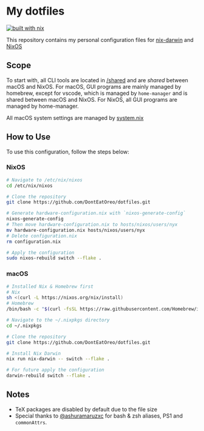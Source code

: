 # My dotfiles

[![built with nix](https://img.shields.io/static/v1?logo=nixos&logoColor=white&label=&message=Built%20with%20Nix&color=41439a)](https://builtwithnix.org)

This repository contains my personal configuration files for [nix-darwin](https://github.com/LnL7/nix-darwin) and [NixOS](https://nixos.org)

## Scope

To start with, all CLI tools are located in [/shared](/shared/) and are *shared* between macOS and NixOS. For macOS, GUI programs are mainly managed by homebrew, except for vscode, which is managed by `home-manager` and is shared between macOS and NixOS. For NixOS, all GUI programs are managed by home-manager.

All macOS system settings are managed by [system.nix](/hosts/darwin/users/anon/system.nix)

## How to Use

To use this configuration, follow the steps below:

### NixOS

```bash
# Navigate to /etc/nix/nixos
cd /etc/nix/nixos

# Clone the repository
git clone https://github.com/DontEatOreo/dotfiles.git

# Generate hardware-configuration.nix with `nixos-generate-config`
nixos-generate-config
# Then move hardware-configuration.nix to hosts/nixos/users/nyx
mv hardware-configuration.nix hosts/nixos/users/nyx
# Delete configuration.nix
rm configuration.nix

# Apply the configuration
sudo nixos-rebuild switch --flake .
```

### macOS

```bash
# Installed Nix & Homebrew first
# Nix
sh <(curl -L https://nixos.org/nix/install)
# Homebrew
/bin/bash -c "$(curl -fsSL https://raw.githubusercontent.com/Homebrew/install/HEAD/install.sh)"

# Navigate to the ~/.nixpkgs directory
cd ~/.nixpkgs

# Clone the repository
git clone https://github.com/DontEatOreo/dotfiles.git

# Install Nix Darwin
nix run nix-darwin -- switch --flake .

# For future apply the configuration
darwin-rebuild switch --flake .
```

## Notes

- TeX packages are disabled by default due to the file size
- Special thanks to [@ashuramaruzxc](https://github.com/ashuramaruzxc) for bash & zsh aliases, PS1 and `commonAttrs`.
